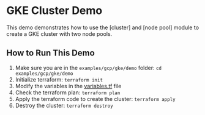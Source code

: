 # GKE Cluster Demo

This demo demonstrates how to use the [cluster] and [node pool] module to create a GKE cluster with two node pools.

## How to Run This Demo

1. Make sure you are in the `examples/gcp/gke/demo` folder: `cd examples/gcp/gke/demo`
2. Initialize terraform: `terraform init`
3. Modify the variables in the [variables.tf](https://github.com/azhuox/terraform/blob/master/examples/gcp/gke/demo/variables.tf) file 
4. Check the terraform plan: `terraform plan`
5. Apply the terraform code to create the cluster: `terraform apply`
6. Destroy the cluster: `terraform destroy`
